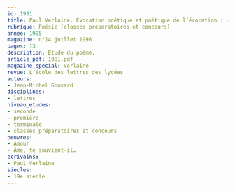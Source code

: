 ```yaml
---
id: 1981
title: Paul Verlaine. Évocation poétique et poétique de l’évocation : « Âme, te souvient-il… »
rubrique: Poésie [classes préparatoires et concours]
annee: 1995
magazine: n°14 juillet 1996
pages: 13
description: Étude du poème.
article_pdf: 1981.pdf
magazine_special: Verlaine
revue: L’école des lettres des lycées
auteurs:
- Jean-Michel Gouvard
disciplines:
- lettres
niveau_etudes:
- seconde
- première
- terminale
- classes préparatoires et concours
oeuvres:
- Amour
- Âme, te souvient-il…
ecrivains:
- Paul Verlaine
siecles:
- 19e siècle
---
```

